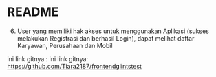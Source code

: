 # README #
6. User yang memiliki hak akses untuk menggunakan Aplikasi (sukses melakukan Registrasi dan berhasil Login), dapat melihat daftar Karyawan, Perusahaan dan Mobil

ini link gitnya : ini link gitnya: https://github.com/Tiara2187/frontendglintstest